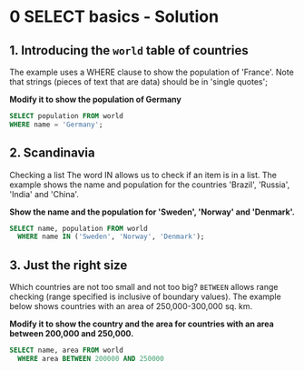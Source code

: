 # 0 SELECT basics - Solution

## 1. Introducing the `world` table of countries

The example uses a WHERE clause to show the population of 'France'. Note that strings (pieces of text that are data) should be in 'single quotes';

**Modify it to show the population of Germany**

```SQL
SELECT population FROM world
WHERE name = 'Germany';
```

## 2. Scandinavia

Checking a list The word IN allows us to check if an item is in a list. The example shows the name and population for the countries 'Brazil', 'Russia', 'India' and 'China'.

**Show the name and the population for 'Sweden', 'Norway' and 'Denmark'.**

```SQL
SELECT name, population FROM world
  WHERE name IN ('Sweden', 'Norway', 'Denmark');
```

## 3. Just the right size

Which countries are not too small and not too big? `BETWEEN` allows range checking (range specified is inclusive of boundary values). The example below shows countries with an area of 250,000-300,000 sq. km.

**Modify it to show the country and the area for countries with an area between 200,000 and 250,000.**

```SQL
SELECT name, area FROM world
  WHERE area BETWEEN 200000 AND 250000
```
